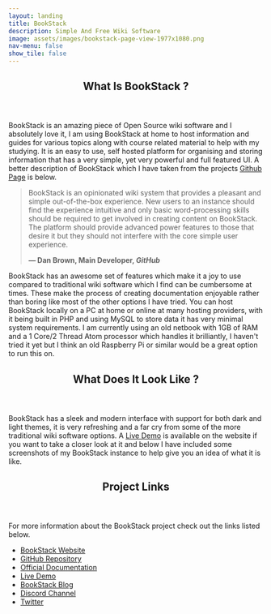 ```yaml
---
layout: landing
title: BookStack
description: Simple And Free Wiki Software
image: assets/images/bookstack-page-view-1977x1080.png
nav-menu: false
show_tile: false
---
```


<!-- Main -->
<div id="main">

<!-- One -->
<section id="one">
	<div class="inner">
		<header class="major">
			<h2>What Is BookStack ?</h2>
		</header>
		<p>BookStack is an amazing piece of Open Source wiki software and I absolutely love it, I am using BookStack at home to host information and guides for various topics along with course related material to help with my studying. It is an easy to use, self hosted platform for organising and storing information that has a very simple, yet very powerful and full featured UI. A better description of BookStack which I have taken from the projects <a href="https://github.com/BookStackApp/BookStack" target="_blank">Github Page</a> is below.</p>
        <blockquote cite="https://github.com/BookStackApp/BookStack">
            <p>BookStack is an opinionated wiki system that provides a pleasant and simple out-of-the-box experience. New users to an instance should find the experience intuitive and only basic word-processing skills should be required to get involved in creating content on BookStack. The platform should provide advanced power features to those that desire it but they should not interfere with the core simple user experience.</p>
            <figcaption><b>— Dan Brown, Main Developer, <cite>GitHub</cite></b></figcaption>
        </blockquote>
        <p>BookStack has an awesome set of features which make it a joy to use compared to traditional wiki software which I find can be cumbersome at times. These make the process of creating documentation enjoyable rather than boring like most of the other options I have tried. You can host BookStack locally on a PC at home or online at many hosting providers, with it being built in PHP and using MySQL to store data it has very minimal system requirements. I am currently using an old netbook with 1GB of RAM and a 1 Core/2 Thread Atom processor which handles it brilliantly, I haven't tried it yet but I think an old Raspberry Pi or similar would be a great option to run this on.</p>
        <header class="major">
			<h2>What Does It Look Like ?</h2>
		</header>
        <p>BookStack has a sleek and modern interface with support for both dark and light themes, it is very refreshing and a far cry from some of the more traditional wiki software options. A <a href="https://demo.bookstackapp.com/login?email=admin@example.com&password=password" target="_blank">Live Demo</a> is available on the website if you want to take a closer look at it and below I have included some screenshots of my BookStack instance to help give you an idea of what it is like.</p>
	</div>
</section>

<!-- Two -->
<section id="two">
	<div class="inner">
		<header class="major">
			<h2>Project Links</h2>
		</header>
		<p>For more information about the BookStack project check out the links listed below.</p>
		<ul>
			<li><a href="https://www.bookstackapp.com/" target="_blank">BookStack Website</a></li>
            <li><a href="https://github.com/BookStackApp/BookStack" target="_blank">GitHub Repository</a></li>
            <li><a href="https://www.bookstackapp.com/docs" target="_blank">Official Documentation</a></li>
            <li><a href="https://demo.bookstackapp.com/login?email=admin@example.com&password=password" target="_blank">Live Demo</a></li>
            <li><a href="https://www.bookstackapp.com/blog" target="_blank">BookStack Blog</a></li>
            <li><a href="https://discord.gg/ztkBqR2" target="_blank">Discord Channel</a></li>
            <li><a href="https://twitter.com/bookstack_app" target="_blank">Twitter</a></li>
		</ul>
	</div>
</section>

<!-- Main End -->
</div>
